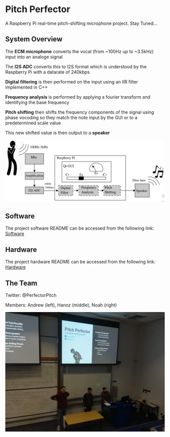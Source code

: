 # Pitch Perfector
A Raspberry Pi real-time pitch-shifting microphone project.
Stay Tuned...

## System Overview

The **ECM microphone** converts the vocal (from ~100Hz up to ~3.5kHz) input into an analoge signal  
  
The **I2S ADC** converts this to I2S format which is understood by the Raspberry Pi with a datarate of 240kbps   
  
**Digital filtering** is then performed on the input using an IIR filter implemented in C++  
  
**Frequency analysis** is performed by applying a fourier transform and identifying the base frequency    
  
**Pitch shifting** then shifts the frequency components of the signal using phase vocoding so they match the note input by the GUI or to a predetermined scale value  
  
This new shifted value is then output to a **speaker** 

![System Diagram](Documentation/Images/Schematic/Schematic.PNG)

## Software

The project software README can be accessed from the following link: [Software](https://github.com/a2198699s/pitch-perfector/tree/master/Code#software)

## Hardware 

The project hardware README can be accessed from the following link: [Hardware](https://github.com/a2198699s/pitch-perfector/tree/master/Hardware#hardware)

## The Team

Twitter: @PerfectorPitch

Members: Andrew (left), Hanoz (middle), Noah (right)

![Presentation](Documentation/InitialPitch/Presentation.jpg)


